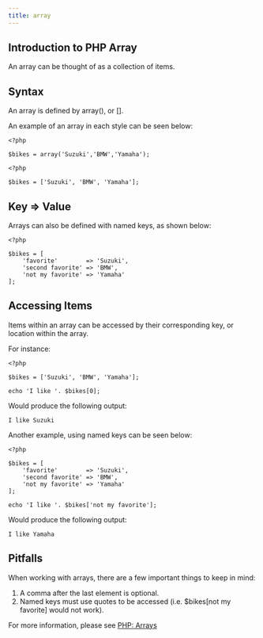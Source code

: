 ```yaml
---
title: array
---
```


## Introduction to PHP Array

An array can be thought of as a collection of items.

## Syntax

An array is defined by array(), or [].

An example of an array in each style can be seen below:

```
<?php

$bikes = array('Suzuki','BMW','Yamaha');
```
```
<?php

$bikes = ['Suzuki', 'BMW', 'Yamaha'];
```

## Key => Value

Arrays can also be defined with named keys, as shown below:

```
<?php

$bikes = [
    'favorite'        => 'Suzuki',
    'second favorite' => 'BMW',
    'not my favorite' => 'Yamaha'
];
```

## Accessing Items

Items within an array can be accessed by their corresponding key, or location within the array.

For instance:

```
<?php

$bikes = ['Suzuki', 'BMW', 'Yamaha'];

echo 'I like '. $bikes[0];
```

Would produce the following output:

```
I like Suzuki
```

Another example, using named keys can be seen below:
```
<?php

$bikes = [
    'favorite'        => 'Suzuki',
    'second favorite' => 'BMW',
    'not my favorite' => 'Yamaha'
];

echo 'I like '. $bikes['not my favorite'];
```

Would produce the following output:

```
I like Yamaha
```

## Pitfalls

When working with arrays, there are a few important things to keep in mind:

1) A comma after the last element is optional.
2) Named keys must use quotes to be accessed (i.e. $bikes[not my favorite] would not work).

For more information, please see [PHP: Arrays](http://php.net/manual/en/language.types.array.php)
